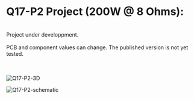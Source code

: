 # Q17-P2 Project (200W @ 8 Ohms):</b><br>
<br>
Project under developpment.<br>
<br>
PCB and component values can change. The published version is not yet tested.<br>
<br>
<br>

![Q17-P2-3D](https://user-images.githubusercontent.com/12907102/179707541-bac6c37e-fe64-4930-8a98-2ce286c595ce.jpg)

![Q17-P2-schematic](https://user-images.githubusercontent.com/12907102/179343259-895a98dc-884e-482e-8b3f-4590bd9b1ffa.jpg)

